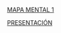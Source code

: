 [MAPA MENTAL 1](https://github.com/asielromero/Mineria_de_Datos_2020_Grupo03/blob/master/MapaMental_1_1937895.pdf)


[PRESENTACIÓN](https://github.com/christiangarza1505813/fcfm/blob/master/Presentacion_VisualizacionDeDatos_7.pdf)
